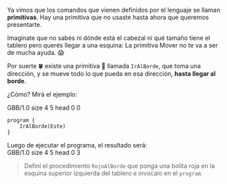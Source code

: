 Ya vimos que los comandos que vienen definidos por el lenguaje se llaman **primitivas**. Hay una primitiva que no usaste hasta ahora que queremos presentarte.

Imaginate que no sabés ni dónde está el cabezal ni qué tamaño tiene el tablero pero querés llegar a una esquina: La primitiva Mover no te va a ser de mucha ayuda. :scream:

Por suerte :four_leaf_clover: existe una primitiva :gift: llamada `IrAlBorde`, que toma una dirección, y se mueve todo lo que pueda en esa dirección, **hasta llegar al borde**.

¿Cómo? Mirá el ejemplo:

<gs-board>   
  GBB/1.0
  size 4 5
  head 0 0
<gs-board>

``` gobstones
program {
	IrAlBorde(Este)
}
```

Luego de ejecutar el programa, el resultado será:
<gs-board>   
  GBB/1.0
  size 4 5
  head 0 3
<gs-board>

> Definí el procedimiento `RojoAlBorde` que ponga una bolita roja en la esquina superior izquierda del tablero e invocalo en el `program`.